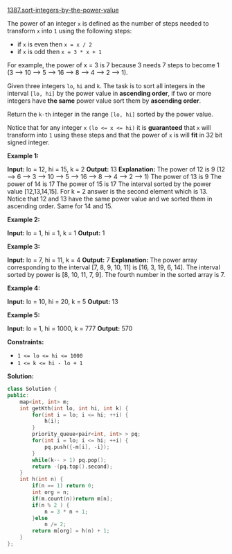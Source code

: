 [1387.sort-integers-by-the-power-value](https://leetcode.com/problems/sort-integers-by-the-power-value/)  

The power of an integer `x` is defined as the number of steps needed to transform `x` into `1` using the following steps:

*   if `x` is even then `x = x / 2`
*   if `x` is odd then `x = 3 * x + 1`

For example, the power of x = 3 is 7 because 3 needs 7 steps to become 1 (3 --> 10 --> 5 --> 16 --> 8 --> 4 --> 2 --> 1).

Given three integers `lo`, `hi` and `k`. The task is to sort all integers in the interval `[lo, hi]` by the power value in **ascending order**, if two or more integers have **the same** power value sort them by **ascending order**.

Return the `k-th` integer in the range `[lo, hi]` sorted by the power value.

Notice that for any integer `x` `(lo <= x <= hi)` it is **guaranteed** that `x` will transform into `1` using these steps and that the power of `x` is will **fit** in 32 bit signed integer.

**Example 1:**

**Input:** lo = 12, hi = 15, k = 2
**Output:** 13
**Explanation:** The power of 12 is 9 (12 --> 6 --> 3 --> 10 --> 5 --> 16 --> 8 --> 4 --> 2 --> 1)
The power of 13 is 9
The power of 14 is 17
The power of 15 is 17
The interval sorted by the power value \[12,13,14,15\]. For k = 2 answer is the second element which is 13.
Notice that 12 and 13 have the same power value and we sorted them in ascending order. Same for 14 and 15.

**Example 2:**

**Input:** lo = 1, hi = 1, k = 1
**Output:** 1

**Example 3:**

**Input:** lo = 7, hi = 11, k = 4
**Output:** 7
**Explanation:** The power array corresponding to the interval \[7, 8, 9, 10, 11\] is \[16, 3, 19, 6, 14\].
The interval sorted by power is \[8, 10, 11, 7, 9\].
The fourth number in the sorted array is 7.

**Example 4:**

**Input:** lo = 10, hi = 20, k = 5
**Output:** 13

**Example 5:**

**Input:** lo = 1, hi = 1000, k = 777
**Output:** 570

**Constraints:**

*   `1 <= lo <= hi <= 1000`
*   `1 <= k <= hi - lo + 1`  



**Solution:**  

```cpp
class Solution {
public:
    map<int, int> m;
    int getKth(int lo, int hi, int k) {
        for(int i = lo; i <= hi; ++i) {
            h(i);
        }
        priority_queue<pair<int, int> > pq;
        for(int i = lo; i <= hi; ++i) {
            pq.push({-m[i], -i});
        }
        while(k-- > 1) pq.pop();
        return -(pq.top().second);
    }
    int h(int n) {
        if(n == 1) return 0;
        int org = n;
        if(m.count(n))return m[n];
        if(n % 2 ) {
            n = 3 * n + 1;
        }else
            n /= 2;
        return m[org] = h(n) + 1;
    }
};
```
      